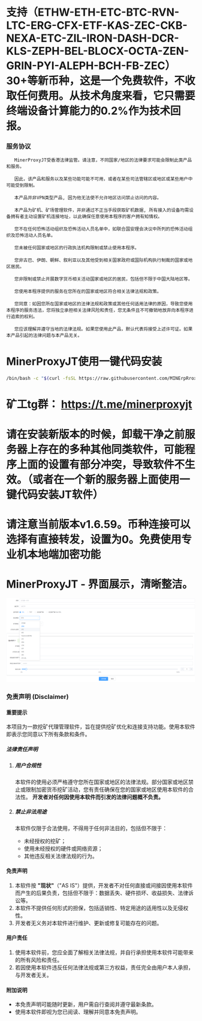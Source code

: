 # 支持（ETHW-ETH-ETC-BTC-RVN-LTC-ERG-CFX-ETF-KAS-ZEC-CKB-NEXA-ETC-ZIL-IRON-DASH-DCR-KLS-ZEPH-BEL-BLOCX-OCTA-ZEN-GRIN-PYI-ALEPH-BCH-FB-ZEC）30+等新币种，这是一个免费软件，不收取任何费用。从技术角度来看，它只需要终端设备计算能力的0.2%作为技术回报。

###  **服务协议**

       MinerProxyJT受香港法律监管。请注意，不同国家/地区的法律要求可能会限制此类产品和服务。
       
       因此，该产品和服务以及某些功能可能不可用，或者在某些司法管辖区或地区或某些用户中可能受到限制。

       本产品并非VPN类型产品, 因为他无法使不允许地区访问禁止访问的内容。

       本产品为矿机、矿场管理软件，并非通过不正当手段获取矿机数据, 所有接入的设备均需设备拥有者主动设置矿机连接地址，以此确保任意使用本程序的客户拥有知情权。

       您不在任何恐怖活动组织及恐怖活动人员名单中，如联合国安理会决议中所列的恐怖活动组织及恐怖活动人员名单。

       您未被任何国家或地区的行政执法机构限制或禁止使用本程序。

       您非古巴、伊朗、朝鲜、叙利亚以及其他受到相关国家政府或国际机构执行制裁的国家或地区居民。

       您非限制或禁止开展数字货币相关活动国家或地区的居民，包括但不限于中国大陆地区等。

       您使用本程序提供的服务在您所在的国家或地区符合相关法律法规和政策。

       您同意：如因您所在国家或地区的法律法规和政策或其他任何适用法律的原因，导致您使用本程序的服务违法，您将独立承担相关法律风险和责任，您无条件且不可撤销地放弃向本程序进行追索的权利。

       您应该理解并遵守当地的法律法规。如果您使用此产品，默认代表将接受上述许可证。如果本产品引起的法律问题与本产品无关。

# MinerProxyJT使用一键代码安装
```bash
/bin/bash -c "$(curl -fsSL https://raw.githubusercontent.com/MINErpRroxY/MinerProxyJT/main/install.sh)"
```

# 矿工tg群： https://t.me/minerproxyjt

# 
# 请在安装新版本的时候，卸载干净之前服务器上存在的多种其他同类软件，可能程序上面的设置有部分冲突，导致软件不生效。（或者在一个新的服务器上面使用一键代码安装JT软件）

# 
# 请注意当前版本v1.6.59。币种连接可以选择有直接转发，设置为0。免费使用专业机本地端加密功能

# 

# MinerProxyJT - 界面展示，清晰整洁。

<p align="center">
    <img src="./JTminer.png" alt="Logo">
  </p>

### **免责声明 (Disclaimer)**

#### **重要提示**

本项目为一款挖矿代理管理软件，旨在提供挖矿优化和连接支持功能。使用本软件即表示您同意以下所有条款和条件。

##### **法律责任声明**

1. ##### **用户合规性**

   本软件的使用必须严格遵守您所在国家或地区的法律法规。部分国家或地区禁止或限制加密货币挖矿活动，您有责任确保在您的国家或地区使用本软件的合法性。
   **开发者对任何因使用本软件而引发的法律问题概不负责。**

2. ##### **禁止非法用途**

   本软件仅限于合法使用，不得用于任何非法目的，包括但不限于：

   - 未经授权的挖矿；
   - 使用未经授权的硬件或网络资源；
   - 其他违反相关法律法规的行为。

#### **免责声明**

1. 本软件按 **"现状"**（"AS IS"）提供，开发者不对任何直接或间接因使用本软件而产生的后果负责，包括但不限于：数据丢失、硬件损坏、收益损失、法律诉讼等。
2. 本软件不提供任何形式的担保，包括适销性、特定用途的适用性以及无侵权性。
3. 开发者无义务对本软件进行维护、更新或修复可能存在的问题。

#### **用户责任**

1. 使用本软件前，您应全面了解相关法律法规，并自行承担使用本软件可能带来的所有风险和责任。
2. 若因使用本软件违反任何法律法规或第三方权益，责任完全由用户本人承担，与开发者无关。

#### **附加说明**

- 本免责声明可能随时更新，用户需自行查阅并遵守最新条款。
- 使用本软件即视为您已阅读、理解并同意本免责声明。
